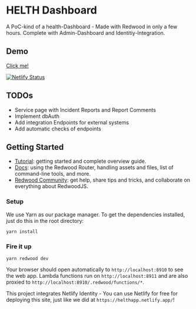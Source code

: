 # HELTH Dashboard

A PoC-kind of a health-Dashboard - Made with Redwood in only a few hours. Complete with Admin-Dashboard and Identitiy-Integration.

## Demo
[Click me!](https://helthapp.netlify.app/)

[![Netlify Status](https://api.netlify.com/api/v1/badges/e21241a5-d193-4048-a6da-71c143570727/deploy-status)](https://app.netlify.com/sites/helthapp/deploys)

## TODOs
- Service page with Incident Reports and Report Comments
- Implement dbAuth
- Add integration Endpoints for external systems
- Add automatic checks of endpoints

## Getting Started
- [Tutorial](https://redwoodjs.com/tutorial/welcome-to-redwood): getting started and complete overview guide.
- [Docs](https://redwoodjs.com/docs/introduction): using the Redwood Router, handling assets and files, list of command-line tools, and more.
- [Redwood Community](https://community.redwoodjs.com): get help, share tips and tricks, and collaborate on everything about RedwoodJS.

### Setup

We use Yarn as our package manager. To get the dependencies installed, just do this in the root directory:

```terminal
yarn install
```

### Fire it up

```terminal
yarn redwood dev
```

Your browser should open automatically to `http://localhost:8910` to see the web app. Lambda functions run on `http://localhost:8911` and are also proxied to `http://localhost:8910/.redwood/functions/*`.

This project integrates Netlify Identity - You can use Netlify for free for deploying this site, just like we did at `https://helthapp.netlify.app/`!
